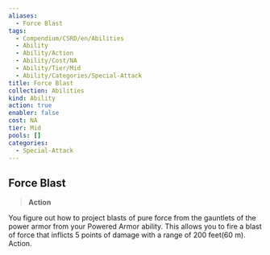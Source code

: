 ```yaml
---
aliases:
  - Force Blast
tags:
  - Compendium/CSRD/en/Abilities
  - Ability
  - Ability/Action
  - Ability/Cost/NA
  - Ability/Tier/Mid
  - Ability/Categories/Special-Attack
title: Force Blast
collection: Abilities
kind: Ability
action: true
enabler: false
cost: NA
tier: Mid
pools: []
categories:
  - Special-Attack
---
```

## Force Blast  
>**Action**
  
You figure out how to project blasts of pure force from the gauntlets of the power armor from your Powered Armor ability. This allows you to fire a blast of force that inflicts 5 points of damage with a range of 200 feet(60 m). Action.
